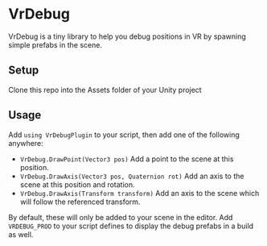 # VrDebug

VrDebug is a tiny library to help you debug positions in VR by spawning simple prefabs in the scene.


## Setup

Clone this repo into the Assets folder of your Unity project


## Usage

Add `using VrDebugPlugin` to your script, then add one of the following anywhere:
* `VrDebug.DrawPoint(Vector3 pos)` Add a point to the scene at this position.
* `VrDebug.DrawAxis(Vector3 pos, Quaternion rot)` Add an axis to the scene at this position and rotation.
* `VrDebug.DrawAxis(Transform transform)` Add an axis to the scene which will follow the referenced transform.

By default, these will only be added to your scene in the editor. Add `VRDEBUG_PROD` to your script defines to display the debug prefabs in a build as well.
